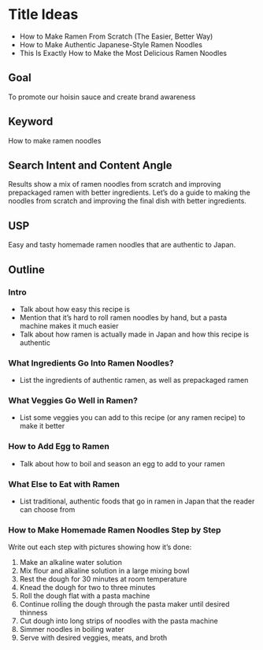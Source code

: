 # Title Ideas

- How to Make Ramen From Scratch (The Easier, Better Way)
- How to Make Authentic Japanese-Style Ramen Noodles
- This Is Exactly How to Make the Most Delicious Ramen Noodles

## Goal

To promote our hoisin sauce and create brand awareness

## Keyword

How to make ramen noodles

## Search Intent and Content Angle

Results show a mix of ramen noodles from scratch and improving prepackaged ramen with better ingredients. Let’s do a guide to making the noodles from scratch and improving the final dish with better ingredients.

## USP

Easy and tasty homemade ramen noodles that are authentic to Japan.

## Outline

### Intro

- Talk about how easy this recipe is
- Mention that it’s hard to roll ramen noodles by hand, but a pasta machine makes it much easier
- Talk about how ramen is actually made in Japan and how this recipe is authentic

### What Ingredients Go Into Ramen Noodles?

- List the ingredients of authentic ramen, as well as prepackaged ramen

### What Veggies Go Well in Ramen?

- List some veggies you can add to this recipe (or any ramen recipe) to make it better

### How to Add Egg to Ramen

- Talk about how to boil and season an egg to add to your ramen

### What Else to Eat with Ramen

- List traditional, authentic foods that go in ramen in Japan that the reader can choose from

### How to Make Homemade Ramen Noodles Step by Step

Write out each step with pictures showing how it’s done:

1. Make an alkaline water solution
2. Mix flour and alkaline solution in a large mixing bowl
3. Rest the dough for 30 minutes at room temperature
4. Knead the dough for two to three minutes
5. Roll the dough flat with a pasta machine
6. Continue rolling the dough through the pasta maker until desired thinness
7. Cut dough into long strips of noodles with the pasta machine
8. Simmer noodles in boiling water
9. Serve with desired veggies, meats, and broth
